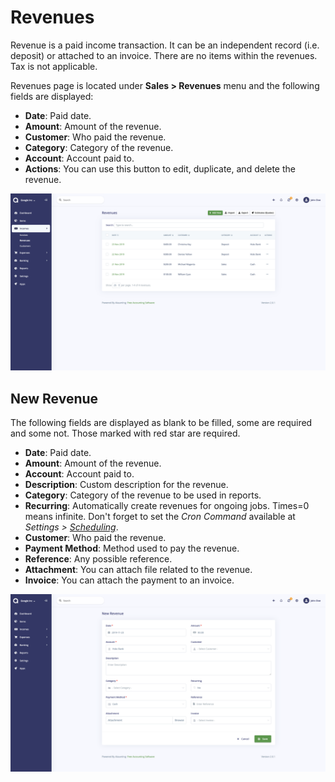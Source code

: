 Revenues
========

Revenue is a paid income transaction. It can be an independent record (i.e. deposit) or attached to an invoice. There are no items within the revenues. Tax is not applicable.

Revenues page is located under **Sales > Revenues** menu and the following fields are displayed:

- **Date**: Paid date.
- **Amount**: Amount of the revenue.
- **Customer**: Who paid the revenue.
- **Category**: Category of the revenue.
- **Account**: Account paid to.
- **Actions**: You can use this button to edit, duplicate, and delete the revenue.

![revenues list](_images/revenues_list.png)

## New Revenue

The following fields are displayed as blank to be filled, some are required and some not. Those marked with red star are required.

- **Date**: Paid date.
- **Amount**: Amount of the revenue.
- **Account**: Account paid to.
- **Description**: Custom description for the revenue.
- **Category**: Category of the revenue to be used in reports.
- **Recurring**: Automatically create revenues for ongoing jobs. Times=0 means infinite. Don't forget to set the *Cron Command* available at *Settings > [Scheduling](https://akaunting.com/docs/user-manual/settings/scheduling)*.
- **Customer**: Who paid the revenue.
- **Payment Method**: Method used to pay the revenue.
- **Reference**: Any possible reference.
- **Attachment**: You can attach file related to the revenue.
- **Invoice**: You can attach the payment to an invoice.

![revenues form](_images/revenues_form.png)
